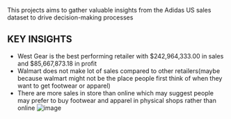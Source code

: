 This projects aims to gather valuable insights from the Adidas US sales dataset to drive decision-making processes
## KEY INSIGHTS
* West Gear is the best performing retailer with  $242,964,333.00 in sales and $85,667,873.18 in profit
* Walmart does not make lot of sales compared to other retailers(maybe because walmart might not be the place people first think of when they want to get footwear or apparel)
* There are more sales in store than online which may suggest people may prefer to buy footwear and apparel in physical shops rather than online
![image](https://github.com/user-attachments/assets/e024ce3d-28c1-4b33-869e-02957806d4f8)
